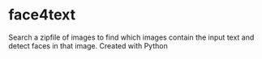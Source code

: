 # face4text
Search a zipfile of images to find which images contain the input text and detect faces in that image.
Created with Python
